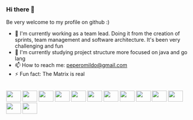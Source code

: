 ### Hi there 👋

Be very welcome to my profile on github :)

- 🔭 I'm currently working as a team lead. Doing it from the creation of sprints, team management and software architecture. It's been very challenging and fun
- 🌱 I'm currently studying project structure more focused on java and go lang
- 📫 How to reach me: peperomildo@gmail.com
- ⚡ Fun fact: The Matrix is real

<div>
  <br>
   <img src="https://cdn.jsdelivr.net/gh/devicons/devicon/icons/java/java-original.svg" height="30" width="40"  />
  <img src="https://cdn.jsdelivr.net/gh/devicons/devicon/icons/spring/spring-original.svg"  height="30" width="40"/>
  <img src="https://cdn.jsdelivr.net/gh/devicons/devicon/icons/javascript/javascript-original.svg"  height="30" width="40"/>
  <img src="https://cdn.jsdelivr.net/gh/devicons/devicon/icons/react/react-original.svg"  height="30" width="40"/>   
  <img src="https://cdn.jsdelivr.net/gh/devicons/devicon/icons/nodejs/nodejs-original.svg"  height="30" width="40"/>  
  <img src="https://cdn.jsdelivr.net/gh/devicons/devicon/icons/docker/docker-original.svg"  height="30" width="40"/> 
  <img src="https://cdn.jsdelivr.net/gh/devicons/devicon/icons/mongodb/mongodb-original.svg"  height="30" width="40"/>  
            <img src="https://cdn.jsdelivr.net/gh/devicons/devicon/icons/microsoftsqlserver/microsoftsqlserver-plain.svg" height="30" width="40"/>        
            <img src="https://cdn.jsdelivr.net/gh/devicons/devicon/icons/postgresql/postgresql-original.svg"  height="30" width="40" />
            <img src="https://cdn.jsdelivr.net/gh/devicons/devicon/icons/oracle/oracle-original.svg"  height="30" width="40"/>
            <img src="https://cdn.jsdelivr.net/gh/devicons/devicon/icons/gitlab/gitlab-original.svg"  height="30" width="40"/>  
            <img src="https://cdn.jsdelivr.net/gh/devicons/devicon/icons/html5/html5-original.svg"  height="30" width="40"/>
  <img src="https://cdn.jsdelivr.net/gh/devicons/devicon/icons/go/go-original-wordmark.svg"  height="30" width="40"/>          
            
          
          
          
          
          
          
          
          
          
</div>

